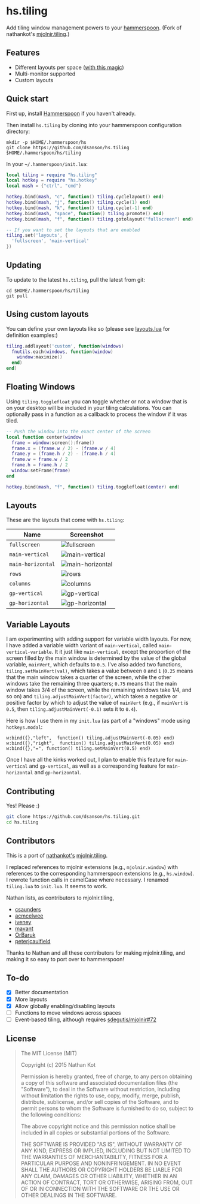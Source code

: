 # hs.tiling

Add tiling window management powers to your [hammerspoon][hammerspoon]. (Fork of nathankot's [mjolnir.tiling](https://github.com/nathankot/mjolnir.tiling).)

## Features

* Different layouts per space ([with this magic][magic])
* Multi-monitor supported
* Custom layouts

## Quick start

First up, install [Hammerspoon][hammerspoon] if you haven't already.

Then install `hs.tiling` by cloning into your hammerspoon configuration directory:

```
mkdir -p $HOME/.hammerspoon/hs
git clone https://github.com/dsanson/hs.tiling $HOME/.hammerspoon/hs/tiling
```

In your `~/.hammerspoon/init.lua`:

```lua
local tiling = require "hs.tiling"
local hotkey = require "hs.hotkey"
local mash = {"ctrl", "cmd"}

hotkey.bind(mash, "c", function() tiling.cyclelayout() end)
hotkey.bind(mash, "j", function() tiling.cycle(1) end)
hotkey.bind(mash, "k", function() tiling.cycle(-1) end)
hotkey.bind(mash, "space", function() tiling.promote() end)
hotkey.bind(mash, "f", function() tiling.gotolayout("fullscreen") end)

-- If you want to set the layouts that are enabled
tiling.set('layouts', {
  'fullscreen', 'main-vertical'
})
```

## Updating

To update to the latest `hs.tiling`, pull the latest from git:

```
cd $HOME/.hammerspoon/hs/tiling
git pull
```

## Using custom layouts

You can define your own layouts like so (please see [layouts.lua](/layouts.lua) for definition examples:)

```lua
tiling.addlayout('custom', function(windows)
  fnutils.each(windows, function(window)
    window:maximize()
  end)
end)
```

## Floating Windows

Using `tiling.togglefloat` you can toggle whether or not a window that is on your desktop will be
included in your tiling calculations. You can optionally pass in a function as a callback to process
the window if it was tiled.

```lua
-- Push the window into the exact center of the screen
local function center(window)
  frame = window:screen():frame()
  frame.x = (frame.w / 2) - (frame.w / 4)
  frame.y = (frame.h / 2) - (frame.h / 4)
  frame.w = frame.w / 2
  frame.h = frame.h / 2
  window:setFrame(frame)
end

hotkey.bind(mash, "f", function() tiling.togglefloat(center) end)
```

## Layouts

These are the layouts that come with `hs.tiling`:

Name						                            | Screenshot
------------------------------------------- | ------------------------------------
`fullscreen`		                            | ![fullscreen](https://raw.github.com/dsanson/hs.tiling/master/screenshots/fullscreen.png)
`main-vertical`                             | ![main-vertical](https://raw.github.com/dsanson/hs.tiling/master/screenshots/main-vertical.png)
`main-horizontal`                           | ![main-horizontal](https://raw.github.com/dsanson/hs.tiling/master/screenshots/main-horizontal.png)
`rows`                                      | ![rows](https://raw.github.com/dsanson/hs.tiling/master/screenshots/rows.png)
`columns`                                   | ![columns](https://raw.github.com/dsanson/hs.tiling/master/screenshots/columns.png)
`gp-vertical`                               | ![gp-vertical](https://raw.github.com/dsanson/hs.tiling/master/screenshots/gp-vertical.png)
`gp-horizontal`                             | ![gp-horizontal](https://raw.github.com/dsanson/hs.tiling/master/screenshots/gp-horizontal.png)

## Variable Layouts

I am experimenting with adding support for variable width layouts. For now,
I have added a variable width variant of `main-vertical`, called `main-vertical-variable`. It it just like
`main-vertical`, except the proportion of the screen filled by the main window
is determined by the value of the global variable, `mainVert`, which defaults
to `0.5`. I've also added two functions, `tiling.setMainVert(val)`, which
takes a value between `0` and `1` (`0.25` means that the main window takes a
quarter of the screen, while the other windows take the remaining three
quarters; `0.75` means that the main window takes 3/4 of the screen, while the
remaining windows take 1/4, and so on) and
`tiling.adjustMainVert(factor)`, which takes a negative or positive factor by
which to adjust the value of `mainVert` (e.g., if `mainVert` is `0.5`, then
`tiling.adjustMainVert(-0.1)` sets it to `0.4`). 

Here is how I use them in my `init.lua` (as
part of a "windows" mode using `hotkeys.modal`:

```
w:bind({},"left",  function() tiling.adjustMainVert(-0.05) end)
w:bind({},"right",  function() tiling.adjustMainVert(0.05) end)
w:bind({},"=", function() tiling.setMainVert(0.5) end)
```

Once I have all the kinks worked out, I plan to enable this feature for
`main-vertical` and `gp-vertical`, as well as a corresponding feature for
`main-horizontal` and `gp-horizontal`.

## Contributing

Yes! Please :)

```sh
git clone https://github.com/dsanson/hs.tiling.git
cd hs.tiling
```

## Contributors

This is a port of [nathankot's](https://github.com/nathankot) [mjolnir.tiling][mjolnir.tiling].

I replaced
references to mjolnir extensions (e.g., `mjolnir.window`) with references to
the corresponding hammerspoon extensions (e.g., `hs.window`). I rewrote
function calls in camelCase where necessary. I renamed `tiling.lua` to
`init.lua`. It seems to work.

Nathan lists, as contributors to mjolnir.tiling,

* [csaunders](https://github.com/csaunders)
* [acmcelwee](https://github.com/acmcelwee)
* [iveney](https://github.com/iveney)
* [mavant](https://github.com/mavant)
* [OrBaruk](https://github.com/OrBaruk)
* [peterjcaulfield](https://github.com/peterjcaulfield)

Thanks to Nathan and all these contributors for making mjolnir.tiling, and making it so easy to port over to hammerspoon!

## To-do

* [x] Better documentation
* [x] More layouts
* [x] Allow globally enabling/disabling layouts
* [ ] Functions to move windows across spaces
* [ ] Event-based tiling, although requires [sdegutis/mjolnir#72][72]

[72]: https://github.com/sdegutis/mjolnir/issues/72
[magic]: https://github.com/dsanson/hs.tiling/blob/master/init.lua#L95-L124
[hammerspoon]: https://github.com/Hammerspoon/hammerspoon
[mjolnir.tiling]: https://github.com/nathankot/mjolnir.tiling

## License

> The MIT License (MIT)
>
> Copyright (c) 2015 Nathan Kot
>
> Permission is hereby granted, free of charge, to any person obtaining a copy
> of this software and associated documentation files (the "Software"), to deal
> in the Software without restriction, including without limitation the rights
> to use, copy, modify, merge, publish, distribute, sublicense, and/or sell
> copies of the Software, and to permit persons to whom the Software is
> furnished to do so, subject to the following conditions:
>
> The above copyright notice and this permission notice shall be included in
> all copies or substantial portions of the Software.
>
> THE SOFTWARE IS PROVIDED "AS IS", WITHOUT WARRANTY OF ANY KIND, EXPRESS OR
> IMPLIED, INCLUDING BUT NOT LIMITED TO THE WARRANTIES OF MERCHANTABILITY,
> FITNESS FOR A PARTICULAR PURPOSE AND NONINFRINGEMENT. IN NO EVENT SHALL THE
> AUTHORS OR COPYRIGHT HOLDERS BE LIABLE FOR ANY CLAIM, DAMAGES OR OTHER
> LIABILITY, WHETHER IN AN ACTION OF CONTRACT, TORT OR OTHERWISE, ARISING FROM,
> OUT OF OR IN CONNECTION WITH THE SOFTWARE OR THE USE OR OTHER DEALINGS IN
> THE SOFTWARE.
